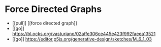 # Force Directed Graphs

- [[pull]] [[force directed graph]]
- [[go]] https://bl.ocks.org/vasturiano/02affe306ce445e423f992faeea13521
- [[go]] https://editor.p5js.org/generative-design/sketches/M_6_1_03 



